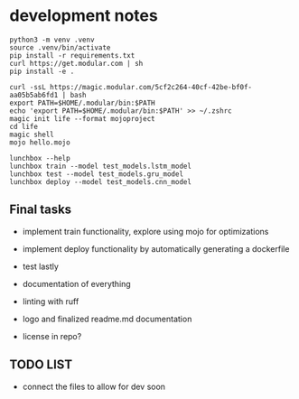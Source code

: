# development notes

```text
python3 -m venv .venv
source .venv/bin/activate
pip install -r requirements.txt
curl https://get.modular.com | sh
pip install -e .
```

```text
curl -ssL https://magic.modular.com/5cf2c264-40cf-42be-bf0f-aa05b5ab6fd1 | bash
export PATH=$HOME/.modular/bin:$PATH
echo 'export PATH=$HOME/.modular/bin:$PATH' >> ~/.zshrc
magic init life --format mojoproject
cd life
magic shell
mojo hello.mojo
```

```text
lunchbox --help
lunchbox train --model test_models.lstm_model
lunchbox test --model test_models.gru_model
lunchbox deploy --model test_models.cnn_model
```

## Final tasks

- implement train functionality, explore using mojo for optimizations
- implement deploy functionality by automatically generating a dockerfile
- test lastly

- documentation of everything
- linting with ruff
- logo and finalized readme.md documentation
- license in repo?

## TODO LIST

- connect the files to allow for dev soon
